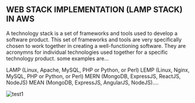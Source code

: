 ## WEB STACK IMPLEMENTATION (LAMP STACK) IN AWS
A technology stack is a set of frameworks and tools used to develop a software product. This set of frameworks and tools are very specifically chosen to work together in creating a well-functioning software. They are acronymns for individual technologies used together for a specific technology product. some examples are…

LAMP (Linux, Apache, MySQL, PHP or Python, or Perl)
LEMP (Linux, Nginx, MySQL, PHP or Python, or Perl)
MERN (MongoDB, ExpressJS, ReactJS, NodeJS)
MEAN (MongoDB, ExpressJS, AngularJS, NodeJS)....

![test1](https://github.com/HassanSesay/darey.io-PBL-Projects/assets/114838820/9f204ad4-ea3a-42f2-bd3c-af5e4306dd76)
